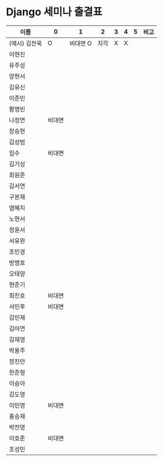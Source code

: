 # Django 세미나 출결표


| 이름          | 0      | 1        | 2    | 3   | 4   | 5   | 비고 |
| ------------- | ------ | -------- | ---- | --- | --- | --- | ---- |
| (예시) 김찬욱 | O      | 비대면 O | 지각 | X   | X   |     |
| 이현진        |        |          |      |     |     |     |
| 유주성        |        |          |      |     |     |     |
| 양현서        |        |          |      |     |     |     |
| 김유신        |        |          |      |     |     |     |
| 이준민        |        |          |      |     |     |     |
| 황명빈        |        |          |      |     |     |     |
| 나정연        | 비대면 |          |      |     |     |     |
| 장승현        |        |          |      |     |     |     |
| 김성범        |        |          |      |     |     |     |
| 임수          | 비대면 |          |      |     |     |     |
| 김기성        |        |          |      |     |     |     |
| 최원준        |        |          |      |     |     |     |
| 김서연        |        |          |      |     |     |     |
| 구본재        |        |          |      |     |     |     |
| 염혜지        |        |          |      |     |     |     |
| 노현서        |        |          |      |     |     |     |
| 정윤서        |        |          |      |     |     |     |
| 서유완        |        |          |      |     |     |     |
| 조민경        |        |          |      |     |     |     |
| 방명호        |        |          |      |     |     |     |
| 오태양        |        |          |      |     |     |     |
| 현준기        |        |          |      |     |     |     |
| 최진호        | 비대면 |          |      |     |     |     |
| 서민후        | 비대면 |          |      |     |     |     |
| 김민재        |        |          |      |     |     |     |
| 김아연        |        |          |      |     |     |     |
| 김재영        |        |          |      |     |     |     |
| 박용주        |        |          |      |     |     |     |
| 정진안        |        |          |      |     |     |     |
| 한준형        |        |          |      |     |     |     |
| 이승아        |        |          |      |     |     |     |
| 김도영        |        |          |      |     |     |     |
| 이민영        | 비대면 |          |      |     |     |     |
| 홍승재        |        |          |      |     |     |     |
| 박찬영        |        |          |      |     |     |     |
| 이호준        | 비대면 |          |      |     |     |     |
| 조성민        |        |          |      |     |     |     |


